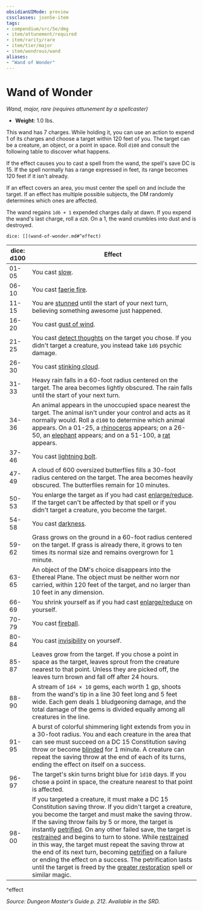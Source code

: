 ```yaml
---
obsidianUIMode: preview
cssclasses: json5e-item
tags:
- compendium/src/5e/dmg
- item/attunement/required
- item/rarity/rare
- item/tier/major
- item/wondrous/wand
aliases: 
- "Wand of Wonder"
---
```

# Wand of Wonder
*Wand, major, rare (requires attunement by a spellcaster)*  

- **Weight**: 1.0 lbs.

This wand has 7 charges. While holding it, you can use an action to expend 1 of its charges and choose a target within 120 feet of you. The target can be a creature, an object, or a point in space. Roll `d100` and consult the following table to discover what happens.

If the effect causes you to cast a spell from the wand, the spell's save DC is 15. If the spell normally has a range expressed in feet, its range becomes 120 feet if it isn't already.

If an effect covers an area, you must center the spell on and include the target. If an effect has multiple possible subjects, the DM randomly determines which ones are affected.

The wand regains `1d6 + 1` expended charges daily at dawn. If you expend the wand's last charge, roll a `d20`. On a 1, the wand crumbles into dust and is destroyed.

`dice: [](wand-of-wonder.md#^effect)`

| dice: d100 | Effect |
|------------|--------|
| 01-05 | You cast [slow](5E2014官方资源/spells/slow.md). |
| 06-10 | You cast [faerie fire](5E2014官方资源/spells/faerie-fire.md). |
| 11-15 | You are [stunned](5E2014官方资源/规则/conditions.md#stunned) until the start of your next turn, believing something awesome just happened. |
| 16-20 | You cast [gust of wind](5E2014官方资源/spells/gust-of-wind.md). |
| 21-25 | You cast [detect thoughts](5E2014官方资源/spells/detect-thoughts.md) on the target you chose. If you didn't target a creature, you instead take `1d6` psychic damage. |
| 26-30 | You cast [stinking cloud](5E2014官方资源/spells/stinking-cloud.md). |
| 31-33 | Heavy rain falls in a 60-foot radius centered on the target. The area becomes lightly obscured. The rain falls until the start of your next turn. |
| 34-36 | An animal appears in the unoccupied space nearest the target. The animal isn't under your control and acts as it normally would. Roll a `d100` to determine which animal appears. On a 01-25, a [rhinoceros](5E2014官方资源/bestiary/beast/rhinoceros.md) appears; on a 26-50, an [elephant](5E2014官方资源/bestiary/beast/elephant.md) appears; and on a 51-100, a [rat](5E2014官方资源/bestiary/beast/rat.md) appears. |
| 37-46 | You cast [lightning bolt](5E2014官方资源/spells/lightning-bolt.md). |
| 47-49 | A cloud of 600 oversized butterflies fills a 30-foot radius centered on the target. The area becomes heavily obscured. The butterflies remain for 10 minutes. |
| 50-53 | You enlarge the target as if you had cast [enlarge/reduce](5E2014官方资源/spells/enlarge-reduce.md). If the target can't be affected by that spell or if you didn't target a creature, you become the target. |
| 54-58 | You cast [darkness](5E2014官方资源/spells/darkness.md). |
| 59-62 | Grass grows on the ground in a 60-foot radius centered on the target. If grass is already there, it grows to ten times its normal size and remains overgrown for 1 minute. |
| 63-65 | An object of the DM's choice disappears into the Ethereal Plane. The object must be neither worn nor carried, within 120 feet of the target, and no larger than 10 feet in any dimension. |
| 66-69 | You shrink yourself as if you had cast [enlarge/reduce](5E2014官方资源/spells/enlarge-reduce.md) on yourself. |
| 70-79 | You cast [fireball](5E2014官方资源/spells/fireball.md). |
| 80-84 | You cast [invisibility](5E2014官方资源/spells/invisibility.md) on yourself. |
| 85-87 | Leaves grow from the target. If you chose a point in space as the target, leaves sprout from the creature nearest to that point. Unless they are picked off, the leaves turn brown and fall off after 24 hours. |
| 88-90 | A stream of `1d4 × 10` gems, each worth 1 gp, shoots from the wand's tip in a line 30 feet long and 5 feet wide. Each gem deals 1 bludgeoning damage, and the total damage of the gems is divided equally among all creatures in the line. |
| 91-95 | A burst of colorful shimmering light extends from you in a 30-foot radius. You and each creature in the area that can see must succeed on a DC 15 Constitution saving throw or become [blinded](5E2014官方资源/规则/conditions.md#blinded) for 1 minute. A creature can repeat the saving throw at the end of each of its turns, ending the effect on itself on a success. |
| 96-97 | The target's skin turns bright blue for `1d10` days. If you chose a point in space, the creature nearest to that point is affected. |
| 98-00 | If you targeted a creature, it must make a DC 15 Constitution saving throw. If you didn't target a creature, you become the target and must make the saving throw. If the saving throw fails by 5 or more, the target is instantly [petrified](5E2014官方资源/规则/conditions.md#petrified). On any other failed save, the target is [restrained](5E2014官方资源/规则/conditions.md#restrained) and begins to turn to stone. While [restrained](5E2014官方资源/规则/conditions.md#restrained) in this way, the target must repeat the saving throw at the end of its next turn, becoming [petrified](5E2014官方资源/规则/conditions.md#petrified) on a failure or ending the effect on a success. The petrification lasts until the target is freed by the [greater restoration](5E2014官方资源/spells/greater-restoration.md) spell or similar magic. |
^effect

*Source: Dungeon Master's Guide p. 212. Available in the SRD.*